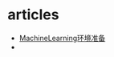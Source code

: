# articles

* [MachineLearning环境准备](https://github.com/jieniu/articles/blob/master/MachineLearning%E7%8E%AF%E5%A2%83%E5%87%86%E5%A4%87.md)
* 
